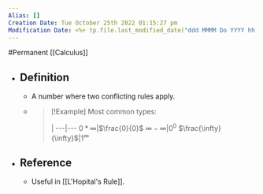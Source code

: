 ```yaml
---
Alias: []
Creation Date: Tue October 25th 2022 01:15:27 pm 
Modification Date: <%+ tp.file.last_modified_date("ddd MMMM Do YYYY hh:mm:ss a") %>
---
```

#Permanent [[Calculus]]

- ## Definition
	- A number where two conflicting rules apply.
	- > [!Example]
	  > Most common types:
	  > 
	  >  | 
	  > ---|---
	  > $0*\infty$|$\frac{0}{0}$
	  > $\infty-\infty$|$0^0$
	  > $\frac{\infty}{\infty}$|$1^\infty$
- ## Reference
	- Useful in [[L'Hopital's Rule]].